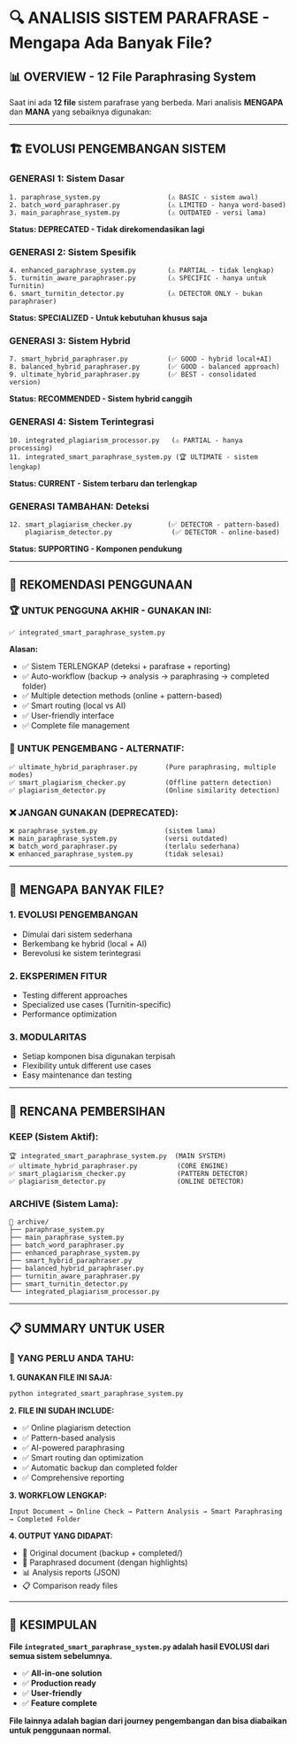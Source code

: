 # 🔍 ANALISIS SISTEM PARAFRASE - Mengapa Ada Banyak File?

## 📊 **OVERVIEW - 12 File Paraphrasing System**

Saat ini ada **12 file** sistem parafrase yang berbeda. Mari analisis **MENGAPA** dan **MANA** yang sebaiknya digunakan:

---

## 🏗️ **EVOLUSI PENGEMBANGAN SISTEM**

### **GENERASI 1: Sistem Dasar**
```
1. paraphrase_system.py                 (⚠️ BASIC - sistem awal)
2. batch_word_paraphraser.py            (⚠️ LIMITED - hanya word-based)  
3. main_paraphrase_system.py            (⚠️ OUTDATED - versi lama)
```
**Status: DEPRECATED - Tidak direkomendasikan lagi**

### **GENERASI 2: Sistem Spesifik**
```
4. enhanced_paraphrase_system.py        (⚠️ PARTIAL - tidak lengkap)
5. turnitin_aware_paraphraser.py        (⚠️ SPECIFIC - hanya untuk Turnitin)
6. smart_turnitin_detector.py           (⚠️ DETECTOR ONLY - bukan paraphraser)
```
**Status: SPECIALIZED - Untuk kebutuhan khusus saja**

### **GENERASI 3: Sistem Hybrid**
```
7. smart_hybrid_paraphraser.py          (✅ GOOD - hybrid local+AI)
8. balanced_hybrid_paraphraser.py       (✅ GOOD - balanced approach)
9. ultimate_hybrid_paraphraser.py       (✅ BEST - consolidated version)
```
**Status: RECOMMENDED - Sistem hybrid canggih**

### **GENERASI 4: Sistem Terintegrasi**
```
10. integrated_plagiarism_processor.py   (⚠️ PARTIAL - hanya processing)
11. integrated_smart_paraphrase_system.py (🏆 ULTIMATE - sistem lengkap)
```
**Status: CURRENT - Sistem terbaru dan terlengkap**

### **GENERASI TAMBAHAN: Deteksi**
```
12. smart_plagiarism_checker.py         (✅ DETECTOR - pattern-based)
    plagiarism_detector.py               (✅ DETECTOR - online-based)
```
**Status: SUPPORTING - Komponen pendukung**

---

## 🎯 **REKOMENDASI PENGGUNAAN**

### **🏆 UNTUK PENGGUNA AKHIR - GUNAKAN INI:**
```
✅ integrated_smart_paraphrase_system.py
```
**Alasan:**
- ✅ Sistem TERLENGKAP (deteksi + parafrase + reporting)
- ✅ Auto-workflow (backup → analysis → paraphrasing → completed folder)
- ✅ Multiple detection methods (online + pattern-based)
- ✅ Smart routing (local vs AI)
- ✅ User-friendly interface
- ✅ Complete file management

### **🔧 UNTUK PENGEMBANG - ALTERNATIF:**
```
✅ ultimate_hybrid_paraphraser.py       (Pure paraphrasing, multiple modes)
✅ smart_plagiarism_checker.py          (Offline pattern detection)  
✅ plagiarism_detector.py               (Online similarity detection)
```

### **❌ JANGAN GUNAKAN (DEPRECATED):**
```
❌ paraphrase_system.py                 (sistem lama)
❌ main_paraphrase_system.py            (versi outdated)
❌ batch_word_paraphraser.py            (terlalu sederhana)
❌ enhanced_paraphrase_system.py        (tidak selesai)
```

---

## 🤔 **MENGAPA BANYAK FILE?**

### **1. EVOLUSI PENGEMBANGAN**
- Dimulai dari sistem sederhana
- Berkembang ke hybrid (local + AI)
- Berevolusi ke sistem terintegrasi

### **2. EKSPERIMEN FITUR**
- Testing different approaches
- Specialized use cases (Turnitin-specific)
- Performance optimization

### **3. MODULARITAS**
- Setiap komponen bisa digunakan terpisah
- Flexibility untuk different use cases
- Easy maintenance dan testing

---

## 🧹 **RENCANA PEMBERSIHAN**

### **KEEP (Sistem Aktif):**
```
🏆 integrated_smart_paraphrase_system.py  (MAIN SYSTEM)
✅ ultimate_hybrid_paraphraser.py          (CORE ENGINE)
✅ smart_plagiarism_checker.py             (PATTERN DETECTOR)
✅ plagiarism_detector.py                  (ONLINE DETECTOR)
```

### **ARCHIVE (Sistem Lama):**
```
📁 archive/
├── paraphrase_system.py
├── main_paraphrase_system.py
├── batch_word_paraphraser.py
├── enhanced_paraphrase_system.py
├── smart_hybrid_paraphraser.py
├── balanced_hybrid_paraphraser.py
├── turnitin_aware_paraphraser.py
├── smart_turnitin_detector.py
└── integrated_plagiarism_processor.py
```

---

## 📋 **SUMMARY UNTUK USER**

### **🎯 YANG PERLU ANDA TAHU:**

**1. GUNAKAN FILE INI SAJA:**
```bash
python integrated_smart_paraphrase_system.py
```

**2. FILE INI SUDAH INCLUDE:**
- ✅ Online plagiarism detection
- ✅ Pattern-based analysis  
- ✅ AI-powered paraphrasing
- ✅ Smart routing dan optimization
- ✅ Automatic backup dan completed folder
- ✅ Comprehensive reporting

**3. WORKFLOW LENGKAP:**
```
Input Document → Online Check → Pattern Analysis → Smart Paraphrasing → Completed Folder
```

**4. OUTPUT YANG DIDAPAT:**
- 📄 Original document (backup + completed/)
- 🤖 Paraphrased document (dengan highlights)
- 📊 Analysis reports (JSON)
- 📋 Comparison ready files

---

## 🚀 **KESIMPULAN**

**File `integrated_smart_paraphrase_system.py` adalah hasil EVOLUSI dari semua sistem sebelumnya.**

- ✅ **All-in-one solution**
- ✅ **Production ready**  
- ✅ **User-friendly**
- ✅ **Feature complete**

**File lainnya adalah bagian dari journey pengembangan dan bisa diabaikan untuk penggunaan normal.**